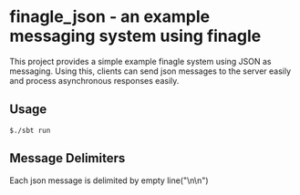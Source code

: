 # finagle\_json - an example messaging system using finagle 

This project provides a simple example finagle system using JSON as messaging.
Using this, clients can send json messages to the server easily and process
asynchronous responses easily.

## Usage

    $./sbt run

## Message Delimiters

Each json message is delimited by empty line("\n\n")
